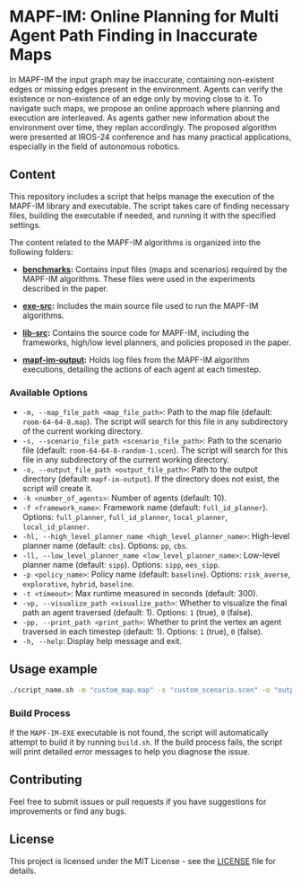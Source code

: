 # MAPF-IM: Online Planning for Multi Agent Path Finding in Inaccurate Maps
In MAPF-IM the input graph may be inaccurate, containing non-existent edges or missing edges present in the environment. Agents can verify the existence or non-existence of an edge only by moving close to it. To navigate such maps, we propose an online approach where planning and execution are interleaved. As agents gather new information about the environment over time, they replan accordingly. 
The proposed algorithm were presented at IROS-24 conference and has many practical applications, especially in the field of autonomous robotics.


## Content

This repository includes a script that helps manage the execution of the MAPF-IM library and executable. The script takes care of finding necessary files, building the executable if needed, and running it with the specified settings.

The content related to the MAPF-IM algorithms is organized into the following folders:

- **[benchmarks](./benchmarks/):** Contains input files (maps and scenarios) required by the MAPF-IM algorithms. These files were used in the experiments described in the paper.
  
- **[exe-src](./exe-src/):** Includes the main source file used to run the MAPF-IM algorithms.

- **[lib-src](./lib-src/):** Contains the source code for MAPF-IM, including the frameworks, high/low level planners, and policies proposed in the paper.

- **[mapf-im-output](./mapf-im-output/):** Holds log files from the MAPF-IM algorithm executions, detailing the actions of each agent at each timestep.


### Available Options

- `-m, --map_file_path <map_file_path>`: Path to the map file (default: `room-64-64-8.map`). The script will search for this file in any subdirectory of the current working directory.
- `-s, --scenario_file_path <scenario_file_path>`: Path to the scenario file (default: `room-64-64-8-random-1.scen`). The script will search for this file in any subdirectory of the current working directory.
- `-o, --output_file_path <output_file_path>`: Path to the output directory (default: `mapf-im-output`). If the directory does not exist, the script will create it.
- `-k <number_of_agents>`: Number of agents (default: 10).
- `-f <framework_name>`: Framework name (default: `full_id_planner`). Options: `full_planner`, `full_id_planner`, `local_planner`, `local_id_planner`.
- `-hl, --high_level_planner_name <high_level_planner_name>`: High-level planner name (default: `cbs`). Options: `pp`, `cbs`.
- `-ll, --low_level_planner_name <low_level_planner_name>`: Low-level planner name (default: `sipp`). Options: `sipp`, `ees_sipp`.
- `-p <policy_name>`: Policy name (default: `baseline`). Options: `risk_averse`, `explorative`, `hybrid`, `baseline`.
- `-t <timeout>`: Max runtime measured in seconds (default: 300).
- `-vp, --visualize_path <visualize_path>`: Whether to visualize the final path an agent traversed (default: 1). Options: `1` (true), `0` (false).
- `-pp, --print_path <print_path>`: Whether to print the vertex an agent traversed in each timestep (default: 1). Options: `1` (true), `0` (false).
- `-h, --help`: Display help message and exit.

## Usage example

```bash
./script_name.sh -m "custom_map.map" -s "custom_scenario.scen" -o "output_dir" -k 20 -f "full_id_planner" -hl "cbs" -ll "sipp" -p "risk_averse" -t 500 -vp 0 -pp 1
```

### Build Process

If the `MAPF-IM-EXE` executable is not found, the script will automatically attempt to build it by running `build.sh`. If the build process fails, the script will print detailed error messages to help you diagnose the issue.

## Contributing

Feel free to submit issues or pull requests if you have suggestions for improvements or find any bugs.

## License

This project is licensed under the MIT License - see the [LICENSE](LICENSE) file for details.
```